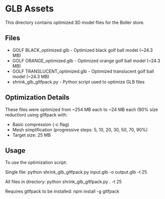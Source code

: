 ﻿# GLB Assets

This directory contains optimized 3D model files for the Boller store.

## Files

- GOLF BLACK_optimized.glb - Optimized black golf ball model (~24.3 MB)
- GOLF ORANGE_optimized.glb - Optimized orange golf ball model (~24.3 MB)  
- GOLF TRANSLUCENT_optimized.glb - Optimized translucent golf ball model (~24.3 MB)
- shrink_glb_gltfpack.py - Python script used to optimize GLB files

## Optimization Details

These files were optimized from ~254 MB each to ~24 MB each (90% size reduction) using gltfpack with:
- Basic compression (-c flag)
- Mesh simplification (progressive steps: 5, 10, 20, 30, 50, 70, 90%)
- Target size: 25 MB

## Usage

To use the optimization script:

Single file:
python shrink_glb_gltfpack.py input.glb -o output.glb -t 25

All files in directory:
python shrink_glb_gltfpack.py . -t 25

Requires gltfpack to be installed: npm install -g gltfpack

